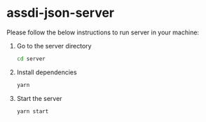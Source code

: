 # assdi-json-server

Please follow the below instructions to run server in your machine:

1. Go to the server directory
   ```sh
   cd server
   ```
2. Install dependencies
   ```sh
   yarn
   ```
3. Start the server
   ```sh
   yarn start
   ```
